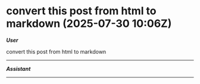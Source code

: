 <!-- Generated by SpecStory -->

# convert this post from html to markdown (2025-07-30 10:06Z)

_**User**_

convert this post from html to markdown

---

_**Assistant**_



---


